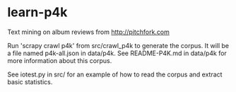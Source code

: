 learn-p4k
=========

Text mining on album reviews from http://pitchfork.com

Run 'scrapy crawl p4k' from src/crawl_p4k to generate the corpus. It will be a
file named p4k-all.json in data/p4k. See README-P4K.md in data/p4k for more
information about this corpus.

See iotest.py in src/ for an example of how to read the corpus and extract
basic statistics.

